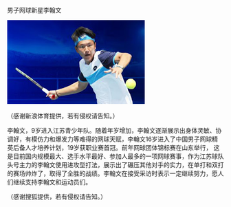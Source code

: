 男子网球新星李翰文


![男子网球新星李翰文](https://github.com/ywangnccu/ywang/blob/main/images/TENNIS_STAR.jpg)

（感谢新浪体育提供，若有侵权请告知。）

李翰文，9岁进入江苏青少年队。随着年岁增加，李翰文逐渐展示出身体灵敏、协调好，有模仿力和爆发力等难得的网球天赋，李翰文16岁进入了中国男子网球精英后备人才培养计划，19岁获职业赛首冠。前年网球团体锦标赛在山东举行，
这是目前国内规模最大、选手水平最好、参加人最多的一项网球赛事，作为江苏球队头号主力的李翰文使用进攻型打法，展示出了碾压其他对手的实力，在单打和双打的赛场帅炸了，取得了全胜的战绩。李翰文在接受采访时表示一定继续努力，愿人们继续支持李翰文和运动员们。

（感谢搜狐提供，若有侵权请告知。）

